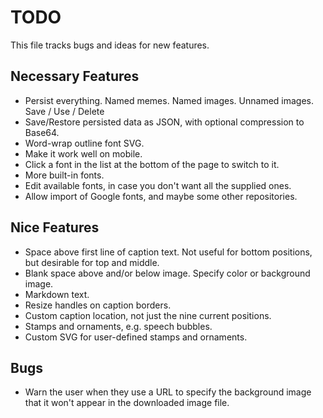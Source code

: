# TODO

This file tracks bugs and ideas for new features.

## Necessary Features

* Persist everything.
  Named memes.
  Named images.
  Unnamed images.
  Save / Use / Delete
* Save/Restore persisted data as JSON, with optional compression to Base64.
* Word-wrap outline font SVG.
* Make it work well on mobile.
* Click a font in the list at the bottom of the page to switch to it.
* More built-in fonts.
* Edit available fonts, in case you don't want all the supplied ones.
* Allow import of Google fonts, and maybe some other repositories.

## Nice Features

* Space above first line of caption text.
  Not useful for bottom positions, but desirable for top and middle.
* Blank space above and/or below image. Specify color or background image.
* Markdown text.
* Resize handles on caption borders.
* Custom caption location, not just the nine current positions.
* Stamps and ornaments, e.g. speech bubbles.
* Custom SVG for user-defined stamps and ornaments.

## Bugs

* Warn the user when they use a URL to specify the background image that it
  won't appear in the downloaded image file.
